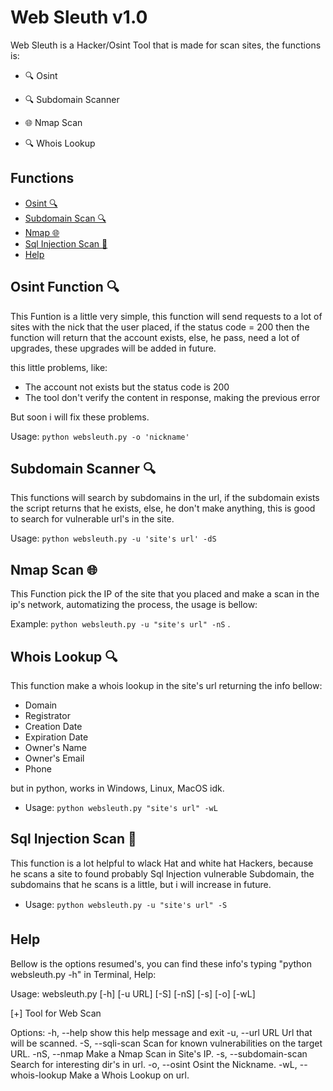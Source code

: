 # Web Sleuth v1.0
Web Sleuth is a Hacker/Osint Tool that is made for scan sites, the functions is:

- 🔍 Osint

- 🔍 Subdomain Scanner

- 🌐 Nmap Scan

- 🔍 Whois Lookup

## Functions

- [Osint 🔍](#osint-function)
- [Subdomain Scan 🔍](#search-directories)
- [Nmap 🌐](#nmap-scan)
- [Sql Injection Scan 💉](#sql-injection-scan-)
- [Help](#help)

## Osint Function 🔍
This Funtion is a little very simple, this function will send requests to a lot of sites with the nick that the user placed, if the status code = 200 then the function will return that the account exists, else, he pass, need a lot of upgrades, these upgrades will be added in future.

this little problems, like:
- The account not exists but the status code is 200
- The tool don't verify the content in response, making the previous error

But soon i will fix these problems.

Usage: ```python websleuth.py -o 'nickname'```

## Subdomain Scanner 🔍
This functions will search by subdomains in the url, if the subdomain exists the script returns that he exists, else, he don't make anything, this is good to search for vulnerable url's in the site.

Usage: ```python websleuth.py -u 'site's url' -dS```

## Nmap Scan 🌐
This Function pick the IP of the site that you placed and make a scan in the ip's network, automatizing the process, the usage is bellow:

Example: ```python websleuth.py -u "site's url" -nS```
.

## Whois Lookup 🔍
This function make a whois lookup in the site's url returning the info bellow:

- Domain
- Registrator
- Creation Date
- Expiration Date
- Owner's Name
- Owner's Email
- Phone

but in python, works in Windows, Linux, MacOS idk.

- Usage: ```python websleuth.py "site's url" -wL```

## Sql Injection Scan 💉
This function is a lot helpful to wlack Hat and white hat Hackers, because he scans a site to found probably Sql Injection vulnerable Subdomain, the subdomains that he scans is a little, but i will increase in future.

- Usage: ```python websleuth.py -u "site's url" -S```

## Help
Bellow is the options resumed's, you can find these info's typing "python websleuth.py -h" in Terminal, Help:

Usage: websleuth.py [-h] [-u URL] [-S] [-nS] [-s] [-o] [-wL]

[+] Tool for Web Scan

Options:
  -h, --help            show this help message and exit
  -u, --url URL         Url that will be scanned.
  -S, --sqli-scan       Scan for known vulnerabilities on the target URL.
  -nS, --nmap           Make a Nmap Scan in Site's IP.
  -s, --subdomain-scan  Search for interesting dir's in url.
  -o, --osint           Osint the Nickname.
  -wL, --whois-lookup   Make a Whois Lookup on url.
